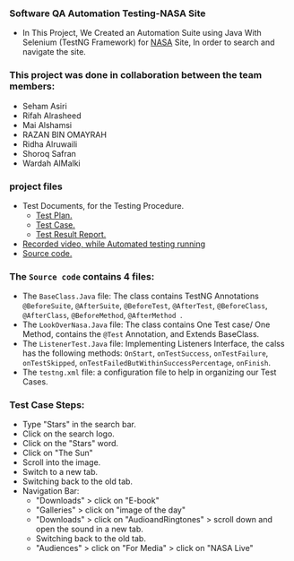 ### Software QA Automation Testing-NASA Site

* In This Project, We Created an Automation Suite using Java With Selenium (TestNG Framework) for <a href='https://www.nasa.gov/'>NASA</a> Site, In order to search and navigate the site.

### This project was done in collaboration between the team members:
* Seham Asiri
* Rifah Alrasheed
* Mai Alshamsi
* RAZAN BIN OMAYRAH
* Ridha Alruwaili
* Shoroq Safran
* Wardah AlMalki

### project files
* Test Documents, for the Testing Procedure.
    * <a href="https://docs.google.com/document/d/1NBQsFalrNiCoIwep6ZyGMYG7ioshMAd3/edit?usp=sharing&ouid=113234837739401438291&rtpof=true&sd=true">Test Plan.</a>
    * <a href="https://docs.google.com/spreadsheets/d/1Ws7x9Vo8BKUdJh7vOqPoKeRdB8z59cx5/edit?usp=sharing&ouid=113234837739401438291&rtpof=true&sd=true">Test Case.</a>
    * <a href="https://docs.google.com/document/d/1Zsew_zJoeMWhTIScAuDaVyobE7phhtEh/edit?usp=sharing&ouid=113234837739401438291&rtpof=true&sd=true">Test Result Report.</a>
* <a href="https://youtu.be/D-3gLGrk3Sg">Recorded video, while Automated testing running</a>
* <a href="src/lookOverNasa/">Source code.</a>

### The `Source code` contains 4 files:
* The `BaseClass.Java` file: The class contains TestNG Annotations `@BeforeSuite`, `@AfterSuite`, `@BeforeTest`, `@AfterTest`, `@BeforeClass`, `@AfterClass`, `@BeforeMethod`, `@AfterMethod `.
* The `LookOverNasa.Java` file: The class contains One Test case/ One Method, contains the `@Test` Annotation,  and Extends BaseClass.
* The `ListenerTest.Java` file: Implementing Listeners Interface, the calss has the following methods: `OnStart`, `onTestSuccess`, `onTestFailure`, `onTestSkipped`, `onTestFailedButWithinSuccessPercentage`, `onFinish`.
* The `testng.xml` file: a configuration file to help in organizing our Test Cases.

### Test Case Steps:
- Type "Stars" in the search bar.
- Click on the search logo.
- Click on the "Stars" word.
- Click on "The Sun"
- Scroll into the image.
- Switch to a new tab.
- Switching back to the old tab.
- Navigation Bar: 
    - "Downloads" > click on "E-book"
    - "Galleries" > click on "image of the day"
    - "Downloads" > click on "AudioandRingtones" > scroll down and open the sound in a new tab. 
    - Switching back to the old tab.
    - "Audiences" > click on "For Media" > click on "NASA Live"
